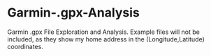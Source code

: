 # Garmin-.gpx-Analysis
Garmin .gpx File Exploration and Analysis.
Example files will not be included, as they show my home address in the (Longitude,Latitude) coordinates.
